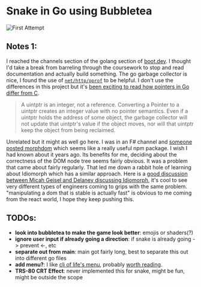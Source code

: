 # Snake in Go using Bubbletea

![First Attempt](https://github.com/jakemckenzie/go-snake/blob/main/docs/attempt-1.gif?raw=true)

## Notes 1:

I reached the channels section of the golang section of [boot.dev](https://www.boot.dev/courses/learn-golang). I thought I'd take a break from barreling through the coursework to stop and read documentation and actually build something. The go garbage collector is nice, I found the use of [`net/http/pprof`](https://www.ardanlabs.com/blog/2019/05/garbage-collection-in-go-part2-gctraces.html) to be helpful. I don't use the differences in this project but it's [been exciting to read how pointers in Go differ from C](https://pkg.go.dev/unsafe).

>A uintptr is an integer, not a reference. Converting a Pointer to a uintptr creates an integer value with no pointer semantics. Even if a uintptr holds the address of some object, the garbage collector will not update that uintptr's value if the object moves, nor will that uintptr keep the object from being reclaimed.

Unrelated but it might as well go here. I was in an F# channel and [someone posted morphdom](https://www.npmjs.com/package/morphdom) which seems like a really useful npm package. I wish I had known about it years ago. Its benefits for me, deciding about the correctness of the DOM node tree seems fairly obvious. It was a problem that came about fairly regularly. That led me down a rabbit hole of learning about Idiomorph which has a similar approach. Here is a [good discussion between Micah Geisel and Delaney discussing Idiomorph](https://www.youtube.com/watch?v=IrtBBqyDrJU), it's cool to see very different types of engineers coming to grips with the same problem. "manipulating a dom that is stable is actually fast" is obvious to me coming from the react world, I hope they keep pushing this.
## TODOs:

- **look into bubbletea to make the game look better**: emojis or shaders(?)
- **ignore user input if already going a direction**: if snake is already going -> prevent <-, etc
- **separate out from main**: main got fairly long, best to separate this out into different go files
- **add menu?**: I like [cli of life's menu](https://github.com/gabe565/cli-of-life/tree/main), probably [worth reading](https://medium.com/@nexidian/writing-an-interactive-cli-menu-in-golang-d6438b175fb6).
- **TRS-80 CRT Effect**: never implemented this for snake, might be fun, might be outside the scope